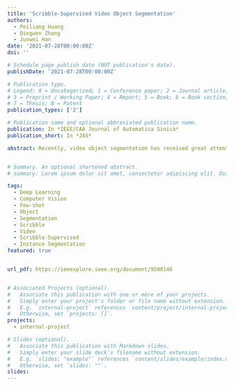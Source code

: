 ```yaml
---
title: 'Scribble-Supervised Video Object Segmentation'
authors:
  - Peiliang Huang
  - Dingwen Zhang
  - Junwei Han
date: '2021-07-28T00:00:00Z'
doi: ''

# Schedule page publish date (NOT publication's date).
publishDate: '2021-07-28T00:00:00Z'

# Publication type.
# Legend: 0 = Uncategorized; 1 = Conference paper; 2 = Journal article;
# 3 = Preprint / Working Paper; 4 = Report; 5 = Book; 6 = Book section;
# 7 = Thesis; 8 = Patent
publication_types: ['2']

# Publication name and optional abbreviated publication name.
publication: In *IEEE/CAA Journal of Automatica Sinica*
publication_short: In *JAS*

abstract: Recently, video object segmentation has received great attention in the computer vision community. Most of the existing methods heavily rely on the pixel-wise human annotations, which are expensive and time-consuming to obtain. To tackle this problem, we make an early attempt to achieve video object segmentation with scribble-level supervision, which can alleviate large amounts of human labor for collecting the manual annotation. However, using conventional network architectures and learning objective functions under this scenario cannot work well as the supervision information is highly sparse and incomplete. To address this issue, this paper introduces two novel elements to learn the video object segmentation model. The first one is the scribble attention module, which captures more accurate context information and learns an effective attention map to enhance the contrast between foreground and background. The other one is the scribble-supervised loss, which can optimize the unlabeled pixels and dynamically correct inaccurate segmented areas during the training stage. To evaluate the proposed method, we implement experiments on two video object segmentation benchmark datasets, YouTube-video object segmentation (VOS), and densely annotated video segmentation (DAVIS)-2017. We first generate the scribble annotations from the original per-pixel annotations. Then, we train our model and compare its test performance with the baseline models and other existing works. Extensive experiments demonstrate that the proposed method can work effectively and approach to the methods requiring the dense per-pixel annotations.


# Summary. An optional shortened abstract.
# summary: Lorem ipsum dolor sit amet, consectetur adipiscing elit. Duis posuere tellus ac convallis placerat. Proin tincidunt magna sed ex sollicitudin condimentum.

tags:
  - Deep Learning
  - Computer Vision
  - Few-shot
  - Object
  - Segmentation
  - Scribble
  - Video
  - Scribble-Supervised
  - Instance Segmentation
featured: true


url_pdf: https://ieeexplore.ieee.org/document/9500146


# Associated Projects (optional).
#   Associate this publication with one or more of your projects.
#   Simply enter your project's folder or file name without extension.
#   E.g. `internal-project` references `content/project/internal-project/index.md`.
#   Otherwise, set `projects: []`.
projects:
  - internal-project

# Slides (optional).
#   Associate this publication with Markdown slides.
#   Simply enter your slide deck's filename without extension.
#   E.g. `slides: "example"` references `content/slides/example/index.md`.
#   Otherwise, set `slides: ""`.
slides:
---
```


